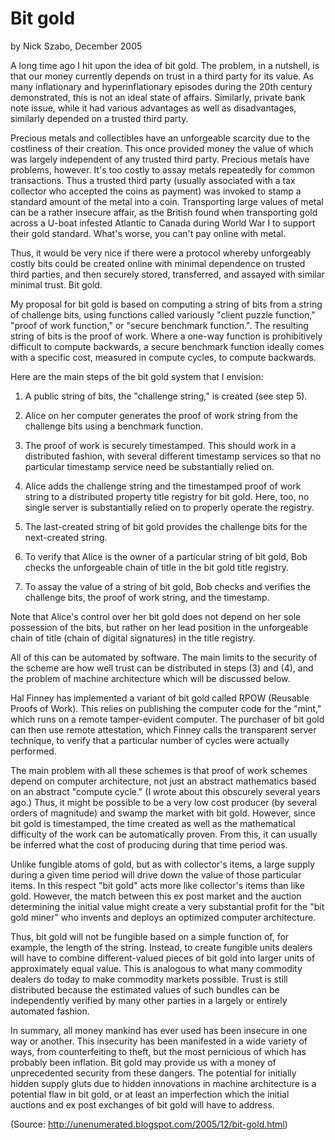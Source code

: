 # Bit gold

by Nick Szabo, December 2005

A long time ago I hit upon the idea of bit gold. The problem, in a nutshell, is that our money currently depends on trust in a third party for its value. As many inflationary and hyperinflationary episodes during the 20th century demonstrated, this is not an ideal state of affairs. Similarly, private bank note issue, while it had various advantages as well as disadvantages, similarly depended on a trusted third party.

Precious metals and collectibles have an unforgeable scarcity due to the costliness of their creation. This once provided money the value of which was largely independent of any trusted third party. Precious metals have problems, however. It's too costly to assay metals repeatedly for common transactions. Thus a trusted third party (usually associated with a tax collector who accepted the coins as payment) was invoked to stamp a standard amount of the metal into a coin. Transporting large values of metal can be a rather insecure affair, as the British found when transporting gold across a U-boat infested Atlantic to Canada during World War I to support their gold standard. What's worse, you can't pay online with metal.

Thus, it would be very nice if there were a protocol whereby unforgeably costly bits could be created online with minimal dependence on trusted third parties, and then securely stored, transferred, and assayed with similar minimal trust. Bit gold.

My proposal for bit gold is based on computing a string of bits from a string of challenge bits, using functions called variously "client puzzle function," "proof of work function," or "secure benchmark function.". The resulting string of bits is the proof of work. Where a one-way function is prohibitively difficult to compute backwards, a secure benchmark function ideally comes with a specific cost, measured in compute cycles, to compute backwards.

Here are the main steps of the bit gold system that I envision:

1. A public string of bits, the "challenge string," is created (see step 5).

2. Alice on her computer generates the proof of work string from the challenge bits using a benchmark function.

3. The proof of work is securely timestamped. This should work in a distributed fashion, with several different timestamp services so that no particular timestamp service need be substantially relied on.

4. Alice adds the challenge string and the timestamped proof of work string to a distributed property title registry for bit gold. Here, too, no single server is substantially relied on to properly operate the registry.

5. The last-created string of bit gold provides the challenge bits for the next-created string.

6. To verify that Alice is the owner of a particular string of bit gold, Bob checks the unforgeable chain of title in the bit gold title registry.

7. To assay the value of a string of bit gold, Bob checks and verifies the challenge bits, the proof of work string, and the timestamp.

Note that Alice's control over her bit gold does not depend on her sole possession of the bits, but rather on her lead position in the unforgeable chain of title (chain of digital signatures) in the title registry.

All of this can be automated by software. The main limits to the security of the scheme are how well trust can be distributed in steps (3) and (4), and the problem of machine architecture which will be discussed below.

Hal Finney has implemented a variant of bit gold called RPOW (Reusable Proofs of Work). This relies on publishing the computer code for the "mint," which runs on a remote tamper-evident computer. The purchaser of bit gold can then use remote attestation, which Finney calls the transparent server technique, to verify that a particular number of cycles were actually performed.

The main problem with all these schemes is that proof of work schemes depend on computer architecture, not just an abstract mathematics based on an abstract "compute cycle." (I wrote about this obscurely several years ago.) Thus, it might be possible to be a very low cost producer (by several orders of magnitude) and swamp the market with bit gold. However, since bit gold is timestamped, the time created as well as the mathematical difficulty of the work can be automatically proven. From this, it can usually be inferred what the cost of producing during that time period was.

Unlike fungible atoms of gold, but as with collector's items, a large supply during a given time period will drive down the value of those particular items. In this respect "bit gold" acts more like collector's items than like gold. However, the match between this ex post market and the auction determining the initial value might create a very substantial profit for the "bit gold miner" who invents and deploys an optimized computer architecture.

Thus, bit gold will not be fungible based on a simple function of, for example, the length of the string. Instead, to create fungible units dealers will have to combine different-valued pieces of bit gold into larger units of approximately equal value. This is analogous to what many commodity dealers do today to make commodity markets possible. Trust is still distributed because the estimated values of such bundles can be independently verified by many other parties in a largely or entirely automated fashion.

In summary, all money mankind has ever used has been insecure in one way or another. This insecurity has been manifested in a wide variety of ways, from counterfeiting to theft, but the most pernicious of which has probably been inflation. Bit gold may provide us with a money of unprecedented security from these dangers. The potential for initially hidden supply gluts due to hidden innovations in machine architecture is a potential flaw in bit gold, or at least an imperfection which the initial auctions and ex post exchanges of bit gold will have to address.

(Source: <http://unenumerated.blogspot.com/2005/12/bit-gold.html>)
